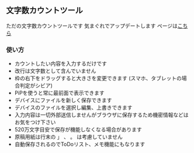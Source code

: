 ## 文字数カウントツール
ただの文字数カウントツールです
気まぐれでアップデートします
ページは[こちら](https://jimajimax.github.io/text-counter/)  
### 使い方
- カウントしたい内容を入力するだけです
- 改行は文字数として含んでいません
- 枠の右下をドラッグすると大きさを変更できます
(スマホ、タブレットの場合判定がシビア)
- PiPを使うと常に最前面で表示できます
- デバイスにファイルを新しく保存できます
- デバイスのファイルを選択し編集、上書きできます
- 入力内容は一切外部送信しませんがブラウザに保存するため機密情報などはお気をつけ下さい
- 520万文字目安で保存が機能しなくなる場合があります
- 原稿用紙は行末の 」 、 。 は考慮していません
- 自動保存されるのでToDoリスト、メモ機能にもなります
